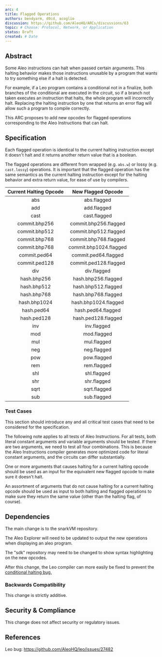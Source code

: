 ```yaml
---
arc: 4
title: Flagged Operations
authors: bendyarm, d0cd, acoglio
discussion: https://github.com/AleoHQ/ARCs/discussions/63
topic: # Choose: Protocol, Network, or Application
status: Draft
created: # Date
---
```


## Abstract

Some Aleo instructions can halt when passed certain arguments.
This halting behavior makes those instructions unusable
by a program that wants to try something else if a halt is detected.

For example, if a Leo program contains a conditional not in a
finalize, both branches of the conditional are executed in the
circuit, so if a branch not taken executes an instruction that halts,
the whole program will incorrectly halt.  Replacing the halting
instruction by one that returns an error flag will allow such a
program to compile correctly.

This ARC proposes to add new opcodes for flagged operations
corresponding to the Aleo Instructions that can halt.

## Specification

Each flagged operation is identical to the current halting instruction
except it doesn't halt and it returns another return value that is a
boolean.

The flagged operations are different from wrapped (e.g. `abs.w`) or
lossy (e.g. `cast.lossy`) operations.  It is important that the flagged
operation has the same semantics as the current halting instruction
except for the halting behavior and extra return value, for ease of
use by compilers.

| Current Halting Opcode | New Flagged Opcode |
|:-------------------:|:-----------------------:|
| abs | abs.flagged |
| add | add.flagged |
| cast | cast.flagged |
| commit.bhp256 | commit.bhp256.flagged |
| commit.bhp512 | commit.bhp512.flagged |
| commit.bhp768 | commit.bhp768.flagged |
| commit.bhp768 | commit.bhp1024.flagged |
| commit.ped64 | commit.ped64.flagged |
| commit.ped128 | commit.ped128.flagged |
| div | div.flagged |
| hash.bhp256 | hash.bhp256.flagged |
| hash.bhp512 | hash.bhp512.flagged |
| hash.bhp768 | hash.bhp768.flagged |
| hash.bhp1024 | hash.bhp1024.flagged |
| hash.ped64 | hash.ped64.flagged |
| hash.ped128 | hash.ped128.flagged |
| inv | inv.flagged |
| mod | mod.flagged |
| mul | mul.flagged |
| neg | neg.flagged |
| pow | pow.flagged |
| rem | rem.flagged |
| shl | shl.flagged |
| shr | shr.flagged |
| sqrt | sqrt.flagged |
| sub | sub.flagged |

### Test Cases

This section should introduce any and all critical test cases that need to be considered for the specification.

The following note applies to all tests of Aleo Instructions.  For all tests, both literal constant arguments
and variable arguments should be tested.  If there are two arguments, we need to test all four
combinations.  This is because the Aleo Instructions compiler generates more optimized code for literal
constant arguments, and the circuits can differ substantially.

One or more arguments that causes halting for a current halting opcode should be used as an input
for the equivalent new flagged opcode to make sure it doesn't halt.  

An assortment of arguments that do not cause halting for a current halting opcode should be
used as input to both halting and flagged operations to make sure they return the same value
(other than the halting flag, of course).

## Dependencies

The main change is to the snarkVM repository.

The Aleo Explorer will need to be updated to output the new operations when displaying an aleo program.

The "sdk" repository may need to be changed to show syntax highlighting on the new opcodes.

After this change, the Leo compiler can more easily be fixed to prevent the [conditional halting bug.](<https://github.com/AleoHQ/leo/issues/27482>)

### Backwards Compatibility

This change is strictly additive.

## Security & Compliance

This change does not affect security or regulatory issues.

## References

Leo bug: 
https://github.com/AleoHQ/leo/issues/27482
